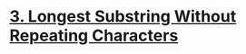# [3. Longest Substring Without Repeating Characters](https://leetcode.com/problems/longest-substring-without-repeating-characters/)
